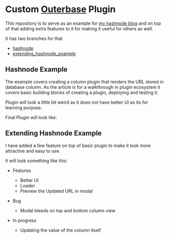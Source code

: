 # Custom [Outerbase](https://docs.outerbase.com/) Plugin

This repository is to serve as an example for [my hashnode blog]() and on top of that adding extra features to it for making it useful for others as well.

It has two branches for that 
- [hashnode](https://github.com/anujmistry1729/custom_plugin/tree/hashnode_example)
- [extending_hashnode_example](https://github.com/anujmistry1729/custom_plugin/tree/extending_hashnode_example)

## Hashnode Example 

The example covers creating a column plugin that renders the URL stored in database column. As the article is for a walkthrough in plugin ecosystem it covers basic building blocks of creating a plugin, deploying and testing it.

Plugin will look a little bit weird as it does not have better UI as its for learning purpose.

Final Plugin will look like:


## Extending Hashnode Example

I have added a few feature on top of basic plugin to make it look more attractive and easy to use.

It will look something like this: 

- Features
    - Better UI
    - Loader 
    - Preview the Updated URL in modal

- Bug
    - Modal bleeds on top and bottom column view

- In progress    
    - Updating the value of the column itself